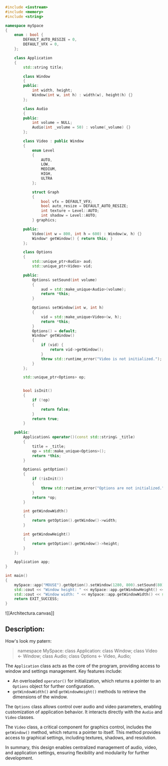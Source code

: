 ```cpp
#include <iostream>
#include <memory> 
#include <string>

namespace mySpace
{
	enum : bool {
		DEFAULT_AUTO_RESIZE = 0,
		DEFAULT_VFX = 0,
	};

	class Application
	{
		std::string title;

		class Window
		{
		public:
			int width, height;
			Window(int w, int h) : width(w), height(h) {}
		};

		class Audio
		{
		public:
			int volume = NULL;
			Audio(int _volume = 50) : volume(_volume) {}
		};

		class Video : public Window
		{
			enum Level
			{
				AUTO,
				LOW,
				MEDIUM,
				HIGH,
				ULTRA
			};

			struct Graph
			{
				bool vfx = DEFAULT_VFX;
				bool auto_resize = DEFAULT_AUTO_RESIZE;
				int texture = Level::AUTO;
				int shadow = Level::AUTO;
			} graphics;

		public:
			Video(int w = 800, int h = 600) : Window(w, h) {}
			Window* getWindow() { return this; }
		};

		class Options
		{
			std::unique_ptr<Audio> aud;
			std::unique_ptr<Video> vid;

		public:
			Options& setSound(int volume)
			{
				aud = std::make_unique<Audio>(volume);
				return *this;
			}

			Options& setWindow(int w, int h)
			{
				vid = std::make_unique<Video>(w, h);
				return *this;
			}
			Options() = default;
			Window* getWindow()
			{
				if (vid) {
					return vid->getWindow();
				}
				throw std::runtime_error("Video is not initialized.");
			}
		};

		std::unique_ptr<Options> op;


		bool isInit()
		{
			if (!op)
			{
				return false;
			}
			return true;
		}

	public:
		Application& operator()(const std::string& _title)
		{
			title = _title;
			op = std::make_unique<Options>();
			return *this;
		}

		Options& getOption()
		{
			if (!isInit())
			{
				throw std::runtime_error("Options are not initialized.");
			}
			return *op;
		}

		int getWindowWidth()
		{
			return getOption().getWindow()->width;
		}

		int getWindowHeight()
		{
			return getOption().getWindow()->height;
		}
	};

	Application app;
}

int main()
{
	mySpace::app("MOUSE").getOption().setWindow(1280, 800).setSound(80);
	std::cout << "Window height: " << mySpace::app.getWindowHeight() << std::endl;
	std::cout << "Window width: " << mySpace::app.getWindowWidth() << std::endl;
	return EXIT_SUCCESS;
}

```

![[Architectura.canvas]]


## Description:
How's look my patern: 
>namespace MySpace:
	class Application:
		class Window;
		class Video <- Window;
		class Audio;
		class Options <- Video, Audio;

The `Application` class acts as the core of the program, providing access to window and settings management. Key features include:
- An overloaded `operator()` for initialization, which returns a pointer to an `Options` object for further configuration.
- `getWindowWidth()` and `getWindowHeight()` methods to retrieve the dimensions of the window.

The `Options` class allows control over audio and video parameters, enabling customization of application behavior. It interacts directly with the `Audio` and `Video` classes.

The `Video` class, a critical component for graphics control, includes the `getWindow()` method, which returns a pointer to itself. This method provides access to graphical settings, including textures, shadows, and resolution.

In summary, this design enables centralized management of audio, video, and application settings, ensuring flexibility and modularity for further development.


